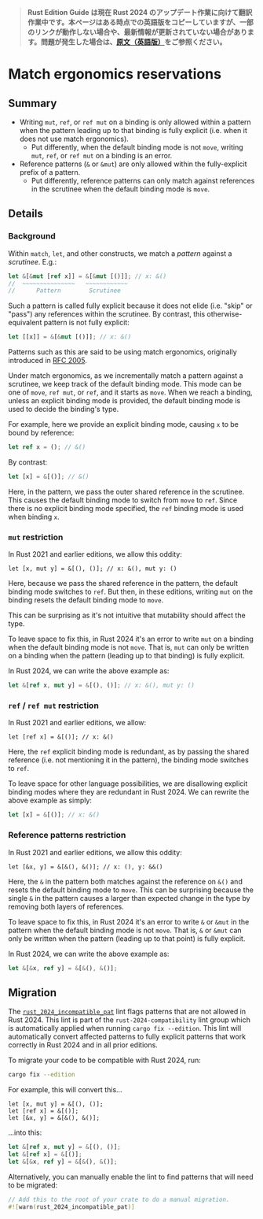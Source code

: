 > **Rust Edition Guide は現在 Rust 2024 のアップデート作業に向けて翻訳作業中です。本ページはある時点での英語版をコピーしていますが、一部のリンクが動作しない場合や、最新情報が更新されていない場合があります。問題が発生した場合は、[原文（英語版）](https://doc.rust-lang.org/nightly/edition-guide/introduction.html)をご参照ください。**

# Match ergonomics reservations

## Summary

- Writing `mut`, `ref`, or `ref mut` on a binding is only allowed within a pattern when the pattern leading up to that binding is fully explicit (i.e. when it does not use match ergonomics).
  - Put differently, when the default binding mode is not `move`, writing `mut`, `ref`, or `ref mut` on a binding is an error.
- Reference patterns (`&` or `&mut`) are only allowed within the fully-explicit prefix of a pattern.
  - Put differently, reference patterns can only match against references in the scrutinee when the default binding mode is `move`.

## Details

### Background

Within `match`, `let`, and other constructs, we match a *pattern* against a *scrutinee*.  E.g.:

```rust
let &[&mut [ref x]] = &[&mut [()]]; // x: &()
//  ~~~~~~~~~~~~~~~   ~~~~~~~~~~~~
//      Pattern        Scrutinee
```

Such a pattern is called fully explicit because it does not elide (i.e. "skip" or "pass") any references within the scrutinee.  By contrast, this otherwise-equivalent pattern is not fully explicit:

```rust
let [[x]] = &[&mut [()]]; // x: &()
```

Patterns such as this are said to be using match ergonomics, originally introduced in [RFC 2005][].

Under match ergonomics, as we incrementally match a pattern against a scrutinee, we keep track of the default binding mode.  This mode can be one of `move`, `ref mut`, or `ref`, and it starts as `move`.  When we reach a binding, unless an explicit binding mode is provided, the default binding mode is used to decide the binding's type.

For example, here we provide an explicit binding mode, causing `x` to be bound by reference:

```rust
let ref x = (); // &()
```

By contrast:

```rust
let [x] = &[()]; // &()
```

Here, in the pattern, we pass the outer shared reference in the scrutinee.  This causes the default binding mode to switch from `move` to `ref`.  Since there is no explicit binding mode specified, the `ref` binding mode is used when binding `x`.

[RFC 2005]: https://github.com/rust-lang/rfcs/pull/2005

### `mut` restriction

In Rust 2021 and earlier editions, we allow this oddity:

```rust,edition2021
let [x, mut y] = &[(), ()]; // x: &(), mut y: ()
```

Here, because we pass the shared reference in the pattern, the default binding mode switches to `ref`.  But then, in these editions, writing `mut` on the binding resets the default binding mode to `move`.

This can be surprising as it's not intuitive that mutability should affect the type.

To leave space to fix this, in Rust 2024 it's an error to write `mut` on a binding when the default binding mode is not `move`.  That is, `mut` can only be written on a binding when the pattern (leading up to that binding) is fully explicit.

In Rust 2024, we can write the above example as:

```rust
let &[ref x, mut y] = &[(), ()]; // x: &(), mut y: ()
```

### `ref` / `ref mut` restriction

In Rust 2021 and earlier editions, we allow:

```rust,edition2021
let [ref x] = &[()]; // x: &()
```

Here, the `ref` explicit binding mode is redundant, as by passing the shared reference (i.e. not mentioning it in the pattern), the binding mode switches to `ref`.

To leave space for other language possibilities, we are disallowing explicit binding modes where they are redundant in Rust 2024.  We can rewrite the above example as simply:

```rust
let [x] = &[()]; // x: &()
```

### Reference patterns restriction

In Rust 2021 and earlier editions, we allow this oddity:

```rust,edition2021
let [&x, y] = &[&(), &()]; // x: (), y: &&()
```

Here, the `&` in the pattern both matches against the reference on `&()` and resets the default binding mode to `move`.  This can be surprising because the single `&` in the pattern causes a larger than expected change in the type by removing both layers of references.

To leave space to fix this, in Rust 2024 it's an error to write `&` or `&mut` in the pattern when the default binding mode is not `move`.  That is, `&` or `&mut` can only be written when the pattern (leading up to that point) is fully explicit.

In Rust 2024, we can write the above example as:

```rust
let &[&x, ref y] = &[&(), &()];
```

## Migration

The [`rust_2024_incompatible_pat`][] lint flags patterns that are not allowed in Rust 2024.  This lint is part of the `rust-2024-compatibility` lint group which is automatically applied when running `cargo fix --edition`.  This lint will automatically convert affected patterns to fully explicit patterns that work correctly in Rust 2024 and in all prior editions.

To migrate your code to be compatible with Rust 2024, run:

```sh
cargo fix --edition
```

For example, this will convert this...

```rust,edition2021
let [x, mut y] = &[(), ()];
let [ref x] = &[()];
let [&x, y] = &[&(), &()];
```

...into this:

```rust
let &[ref x, mut y] = &[(), ()];
let &[ref x] = &[()];
let &[&x, ref y] = &[&(), &()];
```

Alternatively, you can manually enable the lint to find patterns that will need to be migrated:

```rust
// Add this to the root of your crate to do a manual migration.
#![warn(rust_2024_incompatible_pat)]
```

[`rust_2024_incompatible_pat`]: ../../rustc/lints/listing/allowed-by-default.html#rust-2024-incompatible-pat
